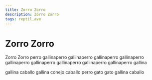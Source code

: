 ```yaml
---
title: Zorro Zorro
description: Zorro Zorro
tags: reptil,ave
---
```


# Zorro Zorro

Zorro Zorro perro gallinaperro gallinaperro gallinaperro gallinaperro gallinaperro gallinaperro gallinaperro gallinaperro gallinaperro gallina

gallina caballo gallina conejo caballo perro gato gato gallina caballo